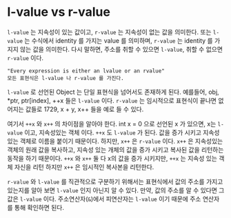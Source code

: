 # l-value vs r-value

`l-value` 는 지속성이 있는 값이고, `r-value` 는 지속성이 없는 값을 의미한다. 또는 `l-value` 는 수식에서 identity 를 가지는 value 를 의미하며, `r-value` 는 identity 를 가지지 않는 값을 의미한다. 다시 말하면, 주소를 취할 수 있으면 `l-value`, 취할 수 없으면 `r-value` 이다.

	"Every expression is either an lvalue or an rvalue" 
	모든 표현식은 l-value 나 r-value 를 가진다. 

`l-value` 로 선언된 Object 는 단일 표현식을 넘어서도 존재하게 된다. 예를들어, obj, *ptr, ptr[index], ++x 들은 `l-value` 이다.
`r-value` 는 임시적으로 표현식이 끝나면 없어지는 값들로 1729,  x + y, x++ 들을 예로 들 수 있다.

 여기서 `++x` 와 `x++` 의 차이점을 알아야 한다. int x = 0 으로 선언된 x 가 있으면, x는 `l-value` 이고, 지속성있는 객체 이다.
 `++x` 도 `l-value` 가 된다. 값을 증가 시키고 지속성있는 객체로 이름을 붙이기 때문이다.
 하지만, `x++` 은 `r-value` 이다. `x++` 은 지속성있는 객체의 원래 값을 복사하고, 지속성 있는 개체의 값을 증가 시키고 복사된 값을 리턴하는 동작을 하기 때문이다. `++x` 와 `x++` 둘 다 x의 값을 증가 시키지만, `++x` 는 지속성 있는 객체 자신을 리턴 하지만 `x++` 은 임시적인 복사본을 리턴한다. 

 `r-value` 와 `l-value` 를 직관적으로 구분하기 위해서는 표현식에서 값의 주소를 가지고 있는지를 알아 보면 `l-value` 인지 아닌지 알 수 있다. 만약, 값의 주소를 알 수 있다면 그 값은 `l-value` 이다. 주소연산자(`&`)에서 피연산자는 `l-value` 이기 때문에 주소 연산자를 통해 확인하면 된다.
